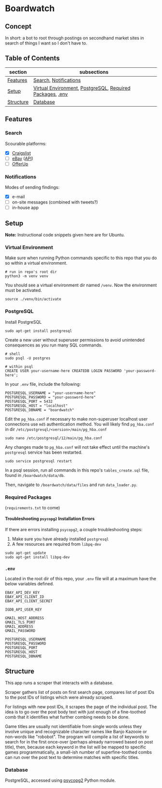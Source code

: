 # Boardwatch

## Concept

In short: a bot to root through postings on secondhand market sites in search of things I want so I don't have to.

## Table of Contents

section		            |subsections
---		            	|---
[Features](#features)	|[Search](#search), [Notifications](#notifications)
[Setup](#setup)         |[Virtual Environment](#virtual-environment), [PostgreSQL](#postgresql), [Required Packages](required-packages), [.env](#.env)
[Structure](#structure)	|[Database](#database)

## Features

### Search

Scourable platforms:
- [x] [Craigslist](https://seattle.craigslist.org/)
- [ ] [eBay](https://www.ebay.com/) ([API](https://developer.ebay.com/Devzone/finding/Concepts/FindingAPIGuide.html))
- [ ] [OfferUp](https://offerup.com/)

### Notifications

Modes of sending findings:
- [x] e-mail
- [ ] on-site messages (combined with tweets?)
- [ ] in-house app

## Setup

__Note:__ Instructional code snippets given here are for Ubuntu.

### Virtual Environment

Make sure when running Python commands specific to this repo that you do so within a virtual environment.

```
# run in repo's root dir
python3 -m venv venv
```

You should see a virtual environment dir named `/venv`. Now the environment must be activated.

```
source ./venv/bin/activate
```

### PostgreSQL

Install PostgreSQL

```
sudo apt-get install postgresql
```

Create a new user without superuser permissions to avoid unintended consequences as you run many SQL commands.

```
# shell
sudo psql -U postgres

# within psql
CREATE USER your-username-here CREATEDB LOGIN PASSWORD 'your-password-here';
```

In your `.env` file, include the following:

```
POSTGRESQL_USERNAME = "your-username-here"
POSTGRESQL_PASSWORD = "your-password-here"
POSTGRESQL_PORT = 5432
POSTGRESQL_HOST = "localhost"
POSTGRESQL_DBNAME = "boardwatch"
```

Edit the `pg_hba.conf` if necessary to make non-superuser localhost user connections use `md5` authentication method.
You will likely find `pg_hba.conf` in dir `/etc/postgresql/<version>/main/pg_hba.conf`

```
sudo nano /etc/postgresql/12/main/pg_hba.conf
```

Any changes made to `pg_hba.conf` will not take effect until the machine's `postgresql` service has been restarted.

```
sudo service postgresql restart
```

In a psql session, run all commands in this repo's `tables_create.sql` file, found in `/boardwatch/data/db`.

Then, navigate to `/boardwatch/data/files` and run `data_loader.py`.

### Required Packages
(`requirements.txt` to come)

#### Troubleshooting `psycopg2` Installation Errors
If there are errors installing `psycopg2`, a couple troubleshooting steps:

1. Make sure you have already installed `postgresql`
2. A few resources are required from `libpq-dev`

```
sudo apt-get update
sudo apt-get install libpq-dev
```

### `.env`

Located in the root dir of this repo, your `.env` file will at a maximum have the below variables defined.

```
EBAY_API_DEV_KEY
EBAY_API_CLIENT_ID
EBAY_API_CLIENT_SECRET

IGDB_API_USER_KEY

GMAIL_HOST_ADDRESS
GMAIL_TLS_PORT
GMAIL_ADDRESS
GMAIL_PASSWORD

POSTGRESQL_USERNAME
POSTGRESQL_PASSWORD
POSTGRESQL_PORT
POSTGRESQL_HOST
POSTGRESQL_DBNAME
```

## Structure

This app runs a scraper that interacts with a database.

Scraper gathers list of posts on first search page, compares list of post IDs to the post IDs of listings which were already scraped.

For listings with new post IDs, it scrapes the page of the individual post. The idea is to go over the post body text with just enough of a fine-toothed comb that it identifies what further combing needs to be done.

Game titles are usually not identifiable from single words unless they involve unique and recognizable character names like Banjo Kazooie or non-words like "robobot". The program will compile a list of keywords to search for in the first once-over (perhaps already narrowed based on post title), then, because each keyword in the list will be mapped to specific games programmatically, a small-ish number of superfine-toothed combs can run over the post text to determine matches with specific titles.

### Database

PostgreSQL, accessed using [psycopg2](https://pypi.org/project/psycopg2/) Python module.
